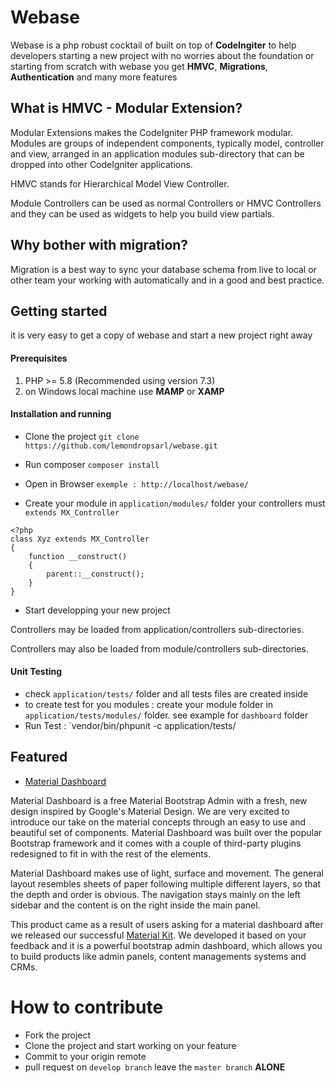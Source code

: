 # Webase


Webase is a php robust cocktail of built on top of **CodeIngiter** to help developers 
starting a new project with no worries about the foundation or starting from scratch
with webase you get **HMVC**, **Migrations**, **Authentication** and many more features

## What is HMVC - Modular Extension?

Modular Extensions makes the CodeIgniter PHP framework modular. Modules are groups of independent components, typically model, controller and view, arranged in an application modules sub-directory that can be dropped into other CodeIgniter applications.

HMVC stands for Hierarchical Model View Controller.

Module Controllers can be used as normal Controllers or HMVC Controllers and they can be used as widgets to help you build view partials.

## Why bother with migration?
Migration is a best way to sync your database schema from live to local or other team your working with automatically and in a good and best practice.

## Getting started

it is very easy to get a copy of webase and start a new project right away

#### Prerequisites
1. PHP >= 5.8 (Recommended using version 7.3)
2. on Windows local machine use **MAMP** or **XAMP**

#### Installation and running

* Clone the project `git clone https://github.com/lemondropsarl/webase.git`
* Run composer `composer install`
* Open in Browser `exemple : http://localhost/webase/`

* Create your module in `application/modules/` folder
your controllers must `extends MX_Controller`

```
<?php
class Xyz extends MX_Controller 
{
    function __construct()
    {
        parent::__construct();
    }
}

```
* Start developping your new project

Controllers may be loaded from application/controllers sub-directories.

Controllers may also be loaded from module/controllers sub-directories.

#### Unit Testing

* check `application/tests/` folder and all tests files are created inside
* to create test for you modules : create your module folder in `application/tests/modules/` folder.  see example for `dashboard` folder
* Run Test : `vendor/bin/phpunit -c application/tests/

## Featured

* [Material Dashboard](https://demos.creative-tim.com/material-dashboard-dark/docs/2.0/getting-started/introduction.html)

Material Dashboard is a free Material Bootstrap Admin with a fresh, new design inspired by Google's Material Design. We are very excited to introduce our take on the material concepts through an easy to use and beautiful set of components. Material Dashboard was built over the popular Bootstrap framework and it comes with a couple of third-party plugins redesigned to fit in with the rest of the elements.

Material Dashboard makes use of light, surface and movement. The general layout resembles sheets of paper following multiple different layers, so that the depth and order is obvious. The navigation stays mainly on the left sidebar and the content is on the right inside the main panel.

This product came as a result of users asking for a material dashboard after we released our successful [Material Kit](https://www.creative-tim.com/product/material-kit). We developed it based on your feedback and it is a powerful bootstrap admin dashboard, which allows you to build products like admin panels, content managements systems and CRMs.

# How to contribute

* Fork the project
* Clone the project and start working on your feature
* Commit to your origin remote
* pull request on `develop branch` leave the `master branch` **ALONE**







